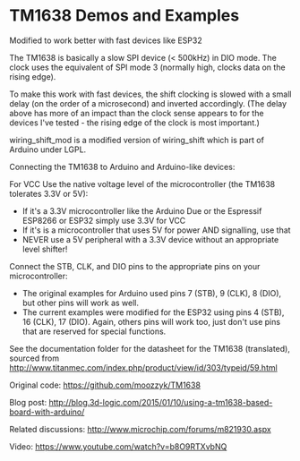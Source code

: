 TM1638 Demos and Examples
======

Modified to work better with fast devices like ESP32

The TM1638 is basically a slow SPI device (< 500kHz) in DIO mode. The clock uses the equivalent of SPI mode 3 (normally high, clocks data on the rising edge).

To make this work with fast devices, the shift clocking is slowed with a small delay (on the order of a microsecond) and inverted accordingly. (The delay above has more of an impact than the clock sense appears to for the devices I've tested - the rising edge of the clock is most important.)

wiring_shift_mod is a modified version of wiring_shift which is part of Arduino under LGPL.

Connecting the TM1638 to Arduino and Arduino-like devices:

For VCC Use the native voltage level of the microcontroller (the TM1638 tolerates 3.3V or 5V):
  - If it's a 3.3V microcontroller like the Arduino Due or the Espressif ESP8266 or ESP32 simply use 3.3V for VCC
  - If it's is a microcontroller that uses 5V for power AND signalling, use that
  - NEVER use a 5V peripheral with a 3.3V device without an appropriate level shifter!

Connect the STB, CLK, and DIO pins to the appropriate pins on your microcontroller:
  - The original examples for Arduino used pins 7 (STB), 9 (CLK), 8 (DIO), but other pins will work as well.
  - The current examples were modified for the ESP32 using pins 4 (STB), 16 (CLK), 17 (DIO). Again, others pins will work too, just don't use pins that are reserved for special functions.

See the documentation folder for the datasheet for the TM1638 (translated), sourced from http://www.titanmec.com/index.php/product/view/id/303/typeid/59.html

Original code: https://github.com/moozzyk/TM1638

Blog post: http://blog.3d-logic.com/2015/01/10/using-a-tm1638-based-board-with-arduino/

Related discussions: http://www.microchip.com/forums/m821930.aspx

Video: https://www.youtube.com/watch?v=b8O9RTXvbNQ
